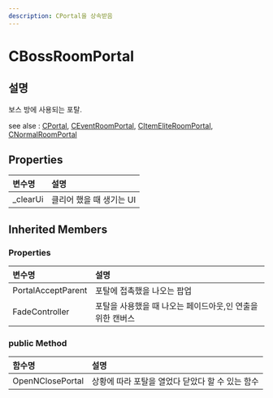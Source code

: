 ```yaml
---
description: CPortal을 상속받음
---
```


# CBossRoomPortal

## 설명 

보스 방에 사용되는 포탈.

see alse : [CPortal](cportal.md), [CEventRoomPortal](ceventroomportal.md), [CItemEliteRoomPortal](citemeliteroomportal.md), [CNormalRoomPortal](cnormalroomportal.md)

## Properties

| 변수명  | 설명  |
| :--- | :--- |
| \_clearUi | 클리어 했을 때 생기는 UI |

## Inherited Members

### Properties

| 변수명  | 설명  |
| :--- | :--- |
| PortalAcceptParent | 포탈에 접촉했을  나오는 팝업 |
| FadeController | 포탈을 사용했을 때 나오는 페이드아웃,인 연출을 위한 캔버스 |

### public Method

| 함수명  | 설명  |
| :--- | :--- |
| OpenNClosePortal | 상황에 따라 포탈을 열었다 닫았다 할 수 있는 함수  |

